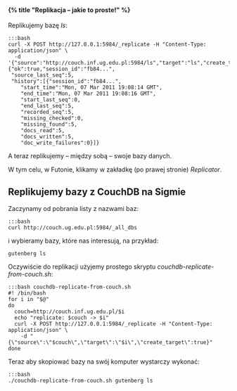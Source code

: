 #### {% title "Replikacja – jakie to proste!" %}

Replikujemy bazę *ls*:

    :::bash
    curl -X POST http://127.0.0.1:5984/_replicate -H "Content-Type: application/json" \
      -d '{"source":"http://couch.inf.ug.edu.pl:5984/ls","target":"ls","create_target":true}'
    {"ok":true,"session_id":"fb84...",
     "source_last_seq":5,
     "history":[{"session_id":"fb84...",
        "start_time":"Mon, 07 Mar 2011 19:08:14 GMT",
        "end_time":"Mon, 07 Mar 2011 19:08:16 GMT",
        "start_last_seq":0,
        "end_last_seq":5,
        "recorded_seq":5,
        "missing_checked":0,
        "missing_found":5,
        "docs_read":5,
        "docs_written":5,
        "doc_write_failures":0}]}

A teraz replikujemy – między sobą – swoje bazy danych.

W tym celu, w Futonie, klikamy w zakładkę (po prawej stronie) *Replicator*.


## Replikujemy bazy z CouchDB na Sigmie

Zaczynamy od pobrania listy z nazwami baz:

    :::bash
    curl http://couch.ug.edu.pl:5984/_all_dbs

i wybieramy bazy, które nas interesują, na przykład:

    gutenberg ls

Oczywiście do replikacji użyjemy prostego skryptu *couchdb-replicate-from-couch.sh*:

    :::bash couchdb-replicate-from-couch.sh
    #! /bin/bash
    for i in "$@"
    do
      couch=http://couch.inf.ug.edu.pl/$i
      echo "replicate: $couch -> $i"
      curl -X POST http://127.0.0.1:5984/_replicate -H "Content-Type: application/json" \
        -d "{\"source\":\"$couch\",\"target\":\"$i\",\"create_target\":true}"
    done

Teraz aby skopiować bazy na swój komputer wystarczy wykonać:

    :::bash
    ./couchdb-replicate-from-couch.sh gutenberg ls
